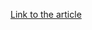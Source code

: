 [Link to the article](https://benkowlab.blogspot.de/2017/08/quick-look-at-another-alina-fork-xbot.html)
